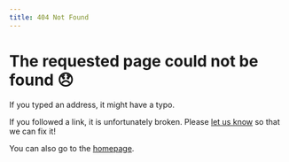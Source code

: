 ```yaml
---
title: 404 Not Found
---
```


# The requested page could not be found 😞

If you typed an address, it might have a typo.

If you followed a link, it is unfortunately broken. Please [let us know](mailto:bureau.ambnum@diplomatie.gouv.fr?subject=disinfo) so that we can fix it!

You can also go to the [homepage](/).